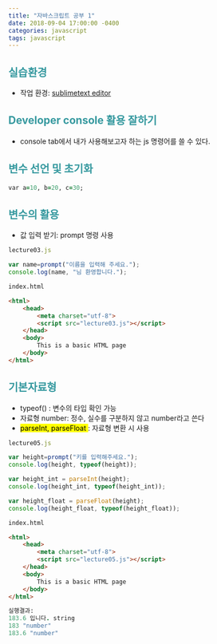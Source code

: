 ```yaml
---
title: "자바스크립트 공부 1"
date: 2018-09-04 17:00:00 -0400
categories: javascript
tags: javascript
---
```


## <span style="color:#36999F"> 실습환경 </span>
- 작업 환경: [sublimetext editor](http://www.sublimetext.com/3)
 
## <span style="color:#36999F"> Developer console 활용 잘하기 </span> 
- console tab에서 내가 사용해보고자 하는 js 명령어를 쓸 수 있다.

## <span style="color:#36999F"> 변수 선언 및 초기화 </span> 

```ruby
var a=10, b=20, c=30;
```

## <span style="color:#36999F"> 변수의 활용 </span> 
- 값 입력 받기: prompt 명령 사용

```js
lecture03.js

var name=prompt("이름을 입력해 주세요.");
console.log(name, "님 환영합니다.");
```

```html
index.html

<html>
	<head>
		<meta charset="utf-8">
		<script src="lecture03.js"></script>
	</head>
	<body>
		This is a basic HTML page
	</body>
</html>
```

## <span style="color:#36999F"> 기본자료형 </span> 
- typeof() : 변수의 타입 확인 가능
- 자료형 number: 정수, 실수를 구분하지 않고 number라고 쓴다
- <mark> parseInt, parseFloat </mark> : 자료형 변환 시 사용

```js
lecture05.js

var height=prompt("키를 입력해주세요.");
console.log(height, typeof(height));

var height_int = parseInt(height);
console.log(height_int, typeof(height_int));

var height_float = parseFloat(height);
console.log(height_float, typeof(height_float));
```

```html
index.html

<html>
	<head>
		<meta charset="utf-8">
		<script src="lecture05.js"></script>
	</head>
	<body>
		This is a basic HTML page
	</body>
</html>
```

```ruby
실행결과:
183.6 입니다. string
183 "number"
183.6 "number"
```